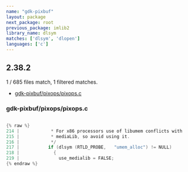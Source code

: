 ```yaml
---
name: "gdk-pixbuf"
layout: package
next_package: root
previous_package: imlib2
library_name: dlsym
matches: ['dlsym', 'dlopen']
languages: ['c']
---
```

## 2.38.2
1 / 685 files match, 1 filtered matches.

 - [gdk-pixbuf/pixops/pixops.c](#gdk-pixbufpixopspixopsc)

### gdk-pixbuf/pixops/pixops.c

```c

{% raw %}
214 |            * For x86 processors use of libumem conflicts with
215 |            * mediaLib, so avoid using it.
216 |            */
217 |           if (dlsym (RTLD_PROBE,   "umem_alloc") != NULL)
218 |             {
219 |               use_medialib = FALSE;
{% endraw %}

```